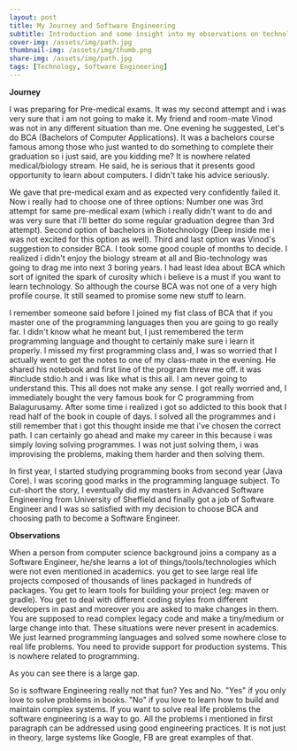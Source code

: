 ```yaml
---
layout: post
title: My Journey and Software Engineering 
subtitle: Introduction and some insight into my observations on technology and Software Engineering 
cover-img: /assets/img/path.jpg
thumbnail-img: /assets/img/thumb.png
share-img: /assets/img/path.jpg
tags: [Technology, Software Engineering]
---
```


**Journey**

I was preparing for Pre-medical exams. It was my second attempt and i was very sure that i am not going to make it. My friend and room-mate Vinod was
not in any different situation than me. One evening he suggested, Let's do BCA (Bachelors of Computer Applications). It was 
a bachelors course famous among those who just wanted to do something to complete their graduation so i just said, are you kidding me?
It is nowhere related medical/biology stream. He said, he is serious that it presents good opportunity to learn
about computers. I didn't take his advice seriously.

We gave that pre-medical exam and as expected very confidently failed it. Now i really had to choose one of three options:
Number one was 3rd attempt for same pre-medical exam (which i really didn't want to do and was very sure that i'll better do some regular 
graduation degree than 3rd attempt). Second option of bachelors in Biotechnology (Deep inside me i was not excited for this option as well).
Third and last option was Vinod's suggestion to consider BCA. I took some good couple of months to decide. I realized i didn't enjoy the biology
stream at all and Bio-technology was going to drag me into next 3 boring years. I had least idea about BCA which sort of ignited the spark of curosity
which i believe is a must if you want to learn technology. So although the course BCA was not one of a very high profile course. It still seamed to promise 
some new stuff to learn.

I remember someone said before I joined my fist class of BCA that if you master one of the programming languages then you are going to go really far.
I didn't know what he meant but, I just remembered the term programming language and thought to certainly make sure i learn it properly.
I missed my first programming class and, I was so worried that I actually went to get the notes to one of my class-mate in the evening.
He shared his notebook and first line of the program threw me off. it was #include stdio.h and i was like what is this all. I am never going to understand this.
This all does not make any sense. I got really worried and, I immediately bought the very famous book for C programming from Balagurusamy.
After some time i realized i got so addicted to this book that I read half of the book in couple of days. I solved all the programmes and i still remember that i 
got this thought inside me that i've chosen the correct path. I can certainly go ahead and make my career in this because i was simply loving solving programmes.
I was not just solving them, i was improvising the problems, making them harder and then solving them.

In first year, I started studying programming books from second year (Java Core). I was scoring good marks in the programming language subject.
To cut-short the story, I eventually did my masters in Advanced Software Engineering from University of Sheffield and finally got a job of Software Engineer and
I was so satisfied with my decision to choose BCA and choosing path to become a Software Engineer. 

**Observations**

When a person from computer science background joins a company as a Software Engineer, he/she learns a lot of things/tools/technologies which were
not even mentioned in academics. you get to see large real life projects composed of thousands of lines packaged in hundreds of packages.
You get to learn tools for building your project (eg: maven or gradle). You get to deal with different coding styles from different developers in past and moreover
you are asked to make changes in them. You are supposed to read complex legacy code and make a tiny/medium or large change into that.
These situations were never present in academics. We just learned programming languages and solved some nowhere close to real life problems.
You need to provide support for production systems. This is nowhere related to programming.

As you can see there is a large gap.

So is software Engineering really not that fun? Yes and No. "Yes" if you only love to solve problems in books. "No" if you love to learn how to build and maintain complex systems.
If you want to solve real life problems the software engineering is a way to go. All the problems i mentioned in first paragraph can be addressed using good engineering practices.
It is not just in theory, large systems like Google, FB are great examples of that.

